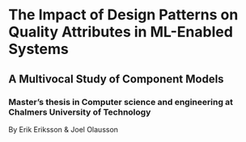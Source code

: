 # The Impact of Design Patterns on Quality Attributes in ML-Enabled Systems
## A Multivocal Study of Component Models
### Master’s thesis in Computer science and engineering at Chalmers University of Technology

By Erik Eriksson & Joel Olausson

